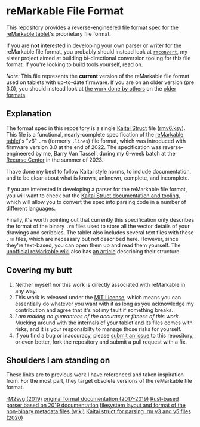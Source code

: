 # reMarkable File Format

This repository provides a reverse-engineered file format spec for the [reMarkable tablet](https://remarkable.com)'s proprietary file format.

If you are **not** interested in developing your own parser or writer for the reMarkable file format, you probably should instead look at [`rmconvert`](https://github.com/yakbarber/rmconvert), my sister project aimed at building bi-directional conversion tooling for this file format. If you're looking to build tools yourself, read on.

*Note:* This file represents the **current** version of the reMarkable file format used on tablets with up-to-date firmware. If you are on an older version (pre 3.0), you should instead look at [the work done by others](https://plasma.ninja/blog/devices/remarkable/binary/format/2017/12/26/reMarkable-lines-file-format.html) on the [older formats](https://github.com/matomatical/reMarkable-kaitai/blob/main/rm_v5.ksy).

## Explanation

The format spec in this repository is a single [Kaitai Struct](https://www.kaitai.io) file ([rmv6.ksy](rmv6.ksy)). This file is a functional, nearly-complete specification of the [reMarkable tablet](https://remarkable.com)'s "v6" `.rm` (formerly `.lines`) file format, which was introduced with firmware version 3.0 at the end of 2022. The specification was reverse-engineered by me, Barry Van Tassell, during my 6-week batch at the [Recurse Center](https://www.recurse.com) in the summer of 2023.

I have done my best to follow Kaitai style norms, to include documentation, and to be clear about what is known, unknown, complete, and incomplete.

If you are interested in developing a parser for the reMarkable file format, you will want to check out the [Kaitai Struct documentation and tooling](https://doc.kaitai.io/), which will allow you to convert the spec into parsing code in a number of different languages.

Finally, it's worth pointing out that currently this specification only describes the format of the binary `.rm` files used to store all the vector details of your drawings and scribbles. The tablet also includes several text files with these `.rm` files, which are necessary but not described here. However, since they're text-based, you can open them up and read them yourself. The [unofficial reMarkable wiki](https://remarkablewiki.com) also has [an article](https://remarkablewiki.com/tech/filesystem#user_data_directory_structure) describing their structure.

## Covering my butt

1) Neither myself nor this work is directly associated with reMarkable in any way.
2) This work is released under the [MIT License](LICENSE), which means you can essentially do whatever you want with it as long as you acknowledge my contribution and agree that it's not my fault if something breaks.
3) *I am making no guarantees of the accuracy or fitness of this work.* Mucking around with the internals of your tablet and its files comes with risks, and it is your responsibilty to manage those risks for yourself.
4) If you find a bug or inaccuracy, please [submit an issue](https://github.com/YakBarber/remarkable_file_format/issues/new) to this repository, or even better, fork the repository and submit a pull request with a fix.

## Shoulders I am standing on

These links are to previous work I have referenced and taken inspiration from. For the most part, they target obsolete versions of the reMarkable file format.

[rM2svg (2019)](https://github.com/reHackable/maxio/blob/master/tools/rM2svg)
[original format documentation (2017-2019)](https://plasma.ninja/blog/devices/remarkable/binary/format/2017/12/26/reMarkable-lines-file-format.html)
[Rust-based parser based on 2019 documentation](https://github.com/ax3l/lines-are-rusty)
[filesystem layout and format of the non-binary metadata files (wiki)](https://remarkablewiki.com/tech/filesystem#user_data_directory_structure)
[Kaitai struct for parsing .rm v3 and v5 files (2020)](https://github.com/matomatical/reMarkable-kaitai/blob/main/rm_v5.ksy)

